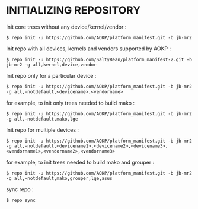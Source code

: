 INITIALIZING REPOSITORY
=======================

Init core trees without any device/kernel/vendor :

    $ repo init -u https://github.com/AOKP/platform_manifest.git -b jb-mr2

Init repo with all devices, kernels and vendors supported by AOKP :

    $ repo init -u https://github.com/SaltyBean/platform_manifest-2.git -b jb-mr2 -g all,kernel,device,vendor

Init repo only for a particular device :

    $ repo init -u https://github.com/AOKP/platform_manifest.git -b jb-mr2 -g all,-notdefault,<devicename>,<vendorname>

for example, to init only trees needed to build mako :

    $ repo init -u https://github.com/AOKP/platform_manifest.git -b jb-mr2 -g all,-notdefault,mako,lge

Init repo for multiple devices :

    $ repo init -u https://github.com/AOKP/platform_manifest.git -b jb-mr2 -g all,-notdefault,<devicename1>,<devicename2>,<devicename3>,<vendorname1>,<vendorname2>,<vendorname3>

for example, to init trees needed to build mako and grouper :

    $ repo init -u https://github.com/AOKP/platform_manifest.git -b jb-mr2 -g all,-notdefault,mako,grouper,lge,asus


sync repo :

    $ repo sync
